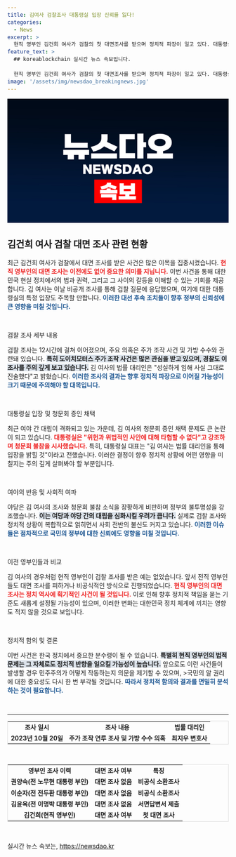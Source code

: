 ```yaml
---
title: 김여사 검찰조사 대통령실 입장 신뢰를 잃다!
categories:
  - News
excerpt: >
  현직 영부인 김건희 여사가 검찰의 첫 대면조사를 받으며 정치적 파장이 일고 있다. 대통령실은 야당의 특혜 조사 주장에 강력 반발하고, 청문회 불참 가능성도 언급했다. 과연 김 여사의 진술이 어떤 결과를 초래할지 주목된다!
feature_text: >
  ## koreablockchain 실시간 뉴스 속보입니다.

  현직 영부인 김건희 여사가 검찰의 첫 대면조사를 받으며 정치적 파장이 일고 있다. 대통령실은 야당의 특혜 조사 주장에 강력 반발하고, 청문회 불참 가능성도 언급했다. 과연 김 여사의 진술이 어떤 결과를 초래할지 주목된다!
image: '/assets/img/newsdao_breakingnews.jpg'
---
```


<p><img src="/assets/img/newsdao_breakingnews.jpg" alt="koreablockchain 속보" /></p>

<h2 data-ke-size="size26">김건희 여사 검찰 대면 조사 관련 현황</h2>

<p data-ke-size="size16">최근 김건희 여사가 검찰에서 대면 조사를 받은 사건은 많은 이목을 집중시켰습니다. <b><span style="color: #ee2323;">현직 영부인의 대면 조사는 이전에도 없어 중요한 의미를 지닙니다.</span></b> 이번 사건을 통해 대한민국 현실 정치에서의 법과 권력, 그리고 그 사이의 갈등을 이해할 수 있는 기회를 제공합니다. 김 여사는 이날 비공개 조사를 통해 검찰 질문에 응답했으며, 여기에 대한 대통령실의 특정 입장도 주목할 만합니다. <b><span style="color: #1a5490;">이러한 대선 후속 조치들이 향후 정부의 신뢰성에 큰 영향을 미칠 것입니다.</span></b></p>

<p data-ke-size="size16">&nbsp;</p>

<p>검찰 조사 세부 내용</p>

<p data-ke-size="size16">검찰 조사는 12시간에 걸쳐 이어졌으며, 주요 의혹은 주가 조작 사건 및 가방 수수와 관련돼 있습니다. <b><span style="background-color: #21538527;">특히 도이치모터스 주가 조작 사건은 많은 관심을 받고 있으며, 경찰도 이 조사를 주의 깊게 보고 있습니다.</span></b> 김 여사의 법률 대리인은 "성실하게 임해 사실 그대로 진술했다"고 밝혔습니다. <b><span style="color: #1a5490;">이러한 조사의 결과는 향후 정치적 파장으로 이어질 가능성이 크기 때문에 주의해야 할 대목입니다.</span></b></p>

<p data-ke-size="size16">&nbsp;</p>

<p>대통령실 입장 및 청문회 증인 채택</p>

<p data-ke-size="size16">최근 여야 간 대립이 격화되고 있는 가운데, 김 여사의 청문회 증인 채택 문제도 큰 논란이 되고 있습니다. <b><span style="color: #ee2323;">대통령실은 "위헌과 위법적인 사안에 대해 타협할 수 없다"고 강조하며 청문회 불참을 시사했습니다.</span></b> 특히, 대통령실 대표는 "김 여사는 법률 대리인을 통해 입장을 밝힐 것"이라고 전했습니다. 이러한 결정이 향후 정치적 상황에 어떤 영향을 미칠지는 주의 깊게 살펴봐야 할 부분입니다.</p>

<p data-ke-size="size16">&nbsp;</p>

<p>여야의 반응 및 사회적 여파</p>

<p data-ke-size="size16">야당은 김 여사의 조사와 청문회 불참 소식을 장황하게 비판하며 정부의 불투명성을 강조했습니다. <b><span style="background-color: #21538527;">이는 여당과 야당 간의 대립을 심화시킬 우려가 큽니다.</span></b> 실제로 검찰 조사와 정치적 상황이 복합적으로 얽히면서 사회 전반의 불신도 커지고 있습니다. <b><span style="color: #1a5490;">이러한 이슈들은 점차적으로 국민의 정부에 대한 신뢰에도 영향을 미칠 것입니다.</span></b></p>

<p data-ke-size="size16">&nbsp;</p>

<p>이전 영부인들과 비교</p>

<p data-ke-size="size16">김 여사의 경우처럼 현직 영부인이 검찰 조사를 받은 예는 없었습니다. 앞서 전직 영부인들도 대면 조사를 피하거나 비공식적인 방식으로 진행되었습니다. <b><span style="color: #ee2323;">현직 영부인의 대면 조사는 정치 역사에 획기적인 사건이 될 것입니다.</span></b> 이로 인해 향후 정치적 책임을 묻는 기준도 새롭게 설정될 가능성이 있으며, 이러한 변화는 대한민국 정치 체계에 끼치는 영향도 적지 않을 것으로 보입니다.</p>

<p data-ke-size="size16">&nbsp;</p>

<p>정치적 함의 및 결론</p>

<p data-ke-size="size16">이번 사건은 한국 정치에서 중요한 분수령이 될 수 있습니다. <b><span style="background-color: #21538527;">특별히 현직 영부인의 법적 문제는 그 자체로도 정치적 반향을 일으킬 가능성이 높습니다.</span></b> 앞으로도 이런 사건들이 발생할 경우 민주주의가 어떻게 작동하는지 의문을 제기할 수 있으며, >국민의 알 권리에 대한 중요성도 다시 한 번 부각될 것입니다. <b><span style="color: #1a5490;">따라서 정치적 함의와 결과를 면밀히 분석하는 것이 필요합니다.</span></b></p>

<p data-ke-size="size16">&nbsp;</p>

<hr>

<table style="border-collapse: collapse; width: 100%; border: 1px solid #ddd;">

<tr>

<td style="text-align: center; height: 17px;"><b>조사 일시</b></td>

<td style="text-align: center; height: 17px;"><b>조사 내용</b></td>

<td style="text-align: center; height: 17px;"><b>법률 대리인</b></td>

</tr>

<tr>

<td style="text-align: center; height: 17px;"><b>2023년 10월 20일</b></td>

<td style="text-align: center; height: 17px;"><b>주가 조작 연루 조사 및 가방 수수 의혹</b></td>

<td style="text-align: center; height: 17px;"><b>최지우 변호사</b></td>

</tr>

</table>

<p data-ke-size="size16">&nbsp;</p>

<table style="border-collapse: collapse; width: 100%; border: 1px solid #ddd;">

<tr>

<td style="text-align: center; height: 17px;"><b>영부인 조사 이력</b></td>

<td style="text-align: center; height: 17px;"><b>대면 조사 여부</b></td>

<td style="text-align: center; height: 17px;"><b>특징</b></td>

</tr>

<tr>

<td style="text-align: center; height: 17px;"><b>권양숙(전 노무현 대통령 부인)</b></td>

<td style="text-align: center; height: 17px;"><b>대면 조사 없음</b></td>

<td style="text-align: center; height: 17px;"><b>비공식 소환조사</b></td>

</tr>

<tr>

<td style="text-align: center; height: 17px;"><b>이순자(전 전두환 대통령 부인)</b></td>

<td style="text-align: center; height: 17px;"><b>대면 조사 없음</b></td>

<td style="text-align: center; height: 17px;"><b>비공식 소환조사</b></td>

</tr>

<tr>

<td style="text-align: center; height: 17px;"><b>김윤옥(전 이명박 대통령 부인)</b></td>

<td style="text-align: center; height: 17px;"><b>대면 조사 없음</b></td>

<td style="text-align: center; height: 17px;"><b>서면답변서 제출</b></td>

</tr>

<tr>

<td style="text-align: center; height: 17px;"><b>김건희(현직 영부인)</b></td>

<td style="text-align: center; height: 17px;"><b>대면 조사 여부</b></td>

<td style="text-align: center; height: 17px;"><b>첫 대면 조사</b></td>

</tr>

</table>

<p data-ke-size="size16">&nbsp;</p>
실시간 뉴스 속보는, <a href="https://newsdao.kr" rel="dofollow">https://newsdao.kr</a>


